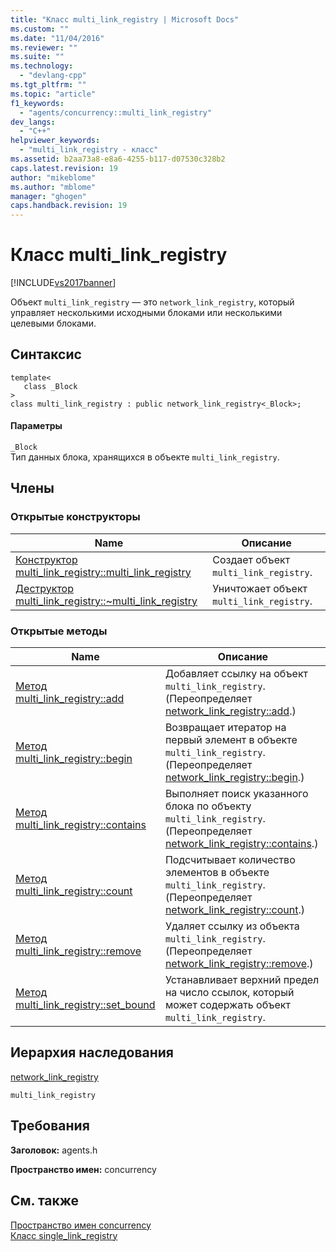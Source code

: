 ```yaml
---
title: "Класс multi_link_registry | Microsoft Docs"
ms.custom: ""
ms.date: "11/04/2016"
ms.reviewer: ""
ms.suite: ""
ms.technology: 
  - "devlang-cpp"
ms.tgt_pltfrm: ""
ms.topic: "article"
f1_keywords: 
  - "agents/concurrency::multi_link_registry"
dev_langs: 
  - "C++"
helpviewer_keywords: 
  - "multi_link_registry - класс"
ms.assetid: b2aa73a8-e8a6-4255-b117-d07530c328b2
caps.latest.revision: 19
author: "mikeblome"
ms.author: "mblome"
manager: "ghogen"
caps.handback.revision: 19
---
```

# Класс multi_link_registry
[!INCLUDE[vs2017banner](../../../assembler/inline/includes/vs2017banner.md)]

Объект `multi_link_registry` — это `network_link_registry`, который управляет несколькими исходными блоками или несколькими целевыми блоками.  
  
## Синтаксис  
  
```  
template<  
   class _Block  
>  
class multi_link_registry : public network_link_registry<_Block>;  
```  
  
#### Параметры  
 `_Block`  
 Тип данных блока, хранящихся в объекте `multi_link_registry`.  
  
## Члены  
  
### Открытые конструкторы  
  
|Name|Описание|  
|----------|--------------|  
|[Конструктор multi\_link\_registry::multi\_link\_registry](../Topic/multi_link_registry::multi_link_registry%20Constructor.md)|Создает объект `multi_link_registry`.|  
|[Деструктор multi\_link\_registry::~multi\_link\_registry](../Topic/multi_link_registry::~multi_link_registry%20Destructor.md)|Уничтожает объект `multi_link_registry`.|  
  
### Открытые методы  
  
|Name|Описание|  
|----------|--------------|  
|[Метод multi\_link\_registry::add](../Topic/multi_link_registry::add%20Method.md)|Добавляет ссылку на объект `multi_link_registry`. \(Переопределяет [network\_link\_registry::add](../Topic/network_link_registry::add%20Method.md).\)|  
|[Метод multi\_link\_registry::begin](../Topic/multi_link_registry::begin%20Method.md)|Возвращает итератор на первый элемент в объекте `multi_link_registry`. \(Переопределяет [network\_link\_registry::begin](../Topic/network_link_registry::begin%20Method.md).\)|  
|[Метод multi\_link\_registry::contains](../Topic/multi_link_registry::contains%20Method.md)|Выполняет поиск указанного блока по объекту `multi_link_registry`. \(Переопределяет [network\_link\_registry::contains](../Topic/network_link_registry::contains%20Method.md).\)|  
|[Метод multi\_link\_registry::count](../Topic/multi_link_registry::count%20Method.md)|Подсчитывает количество элементов в объекте `multi_link_registry`. \(Переопределяет [network\_link\_registry::count](../Topic/network_link_registry::count%20Method.md).\)|  
|[Метод multi\_link\_registry::remove](../Topic/multi_link_registry::remove%20Method.md)|Удаляет ссылку из объекта `multi_link_registry`. \(Переопределяет [network\_link\_registry::remove](../Topic/network_link_registry::remove%20Method.md).\)|  
|[Метод multi\_link\_registry::set\_bound](../Topic/multi_link_registry::set_bound%20Method.md)|Устанавливает верхний предел на число ссылок, который может содержать объект `multi_link_registry`.|  
  
## Иерархия наследования  
 [network\_link\_registry](../Topic/network_link_registry%20Class.md)  
  
 `multi_link_registry`  
  
## Требования  
 **Заголовок:** agents.h  
  
 **Пространство имен:** concurrency  
  
## См. также  
 [Пространство имен concurrency](../../../parallel/concrt/reference/concurrency-namespace.md)   
 [Класс single\_link\_registry](../Topic/single_link_registry%20Class.md)